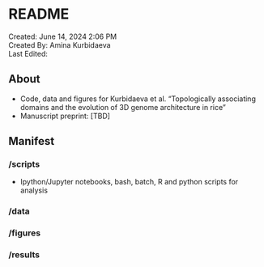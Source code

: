 # README
Created: June 14, 2024 2:06 PM   
Created By: Amina Kurbidaeva   
Last Edited:  


## About

- Code, data and figures for Kurbidaeva et al. “Topologically associating domains and the evolution of 3D genome architecture in rice”
- Manuscript preprint: [TBD]

## Manifest

### /scripts
- Ipython/Jupyter notebooks, bash, batch, R and python scripts for analysis

### /data

### /figures

### /results
